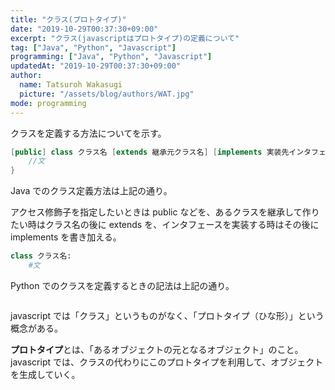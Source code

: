 ```yaml
---
title: "クラス(プロトタイプ)"
date: "2019-10-29T00:37:30+09:00"
excerpt: "クラス(javascriptはプロトタイプ)の定義について"
tag: ["Java", "Python", "Javascript"]
programming: ["Java", "Python", "Javascript"]
updatedAt: "2019-10-29T00:37:30+09:00"
author:
  name: Tatsuroh Wakasugi
  picture: "/assets/blog/authors/WAT.jpg"
mode: programming
---
```


クラスを定義する方法についてを示す。

<div class="note_content_by_programming_language" id="note_content_Java">

```java
[public] class クラス名 [extends 継承元クラス名] [implements 実装先インタフェース名]{
    //文
}
```

Java でのクラス定義方法は上記の通り。

アクセス修飾子を指定したいときは public などを、あるクラスを継承して作りたい時はクラス名の後に extends を、インタフェースを実装する時はその後に implements を書き加える。

</div>
<div class="note_content_by_programming_language" id="note_content_Python">

```python
class クラス名:
    #文
```

Python でのクラスを定義するときの記法は上記の通り。

</div>
<div class="note_content_by_programming_language" id="note_content_Javascript">

```javascript

```

javascript では「クラス」というものがなく、「プロトタイプ（ひな形）」という概念がある。

**プロトタイプ**とは、「あるオブジェクトの元となるオブジェクト」のこと。javascript では、クラスの代わりにこのプロトタイプを利用して、オブジェクトを生成していく。

</div>
